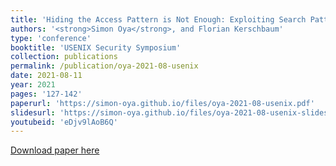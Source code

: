 ```yaml
---
title: 'Hiding the Access Pattern is Not Enough: Exploiting Search Pattern Leakage in Searchable Encryption'
authors: '<strong>Simon Oya</strong>, and Florian Kerschbaum'
type: 'conference'
booktitle: 'USENIX Security Symposium'
collection: publications
permalink: /publication/oya-2021-08-usenix
date: 2021-08-11
year: 2021
pages: '127-142'
paperurl: 'https://simon-oya.github.io/files/oya-2021-08-usenix.pdf'
slidesurl: 'https://simon-oya.github.io/files/oya-2021-08-usenix-slides.pdf'
youtubeid: 'eDjv9lAoB6Q'
---
```


[Download paper here](http://simon-oya.github.io/files/oya-2021-08-usenix.pdf)
